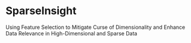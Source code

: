 # SparseInsight
Using Feature Selection to Mitigate Curse of Dimensionality and Enhance Data Relevance in High-Dimensional and Sparse Data
